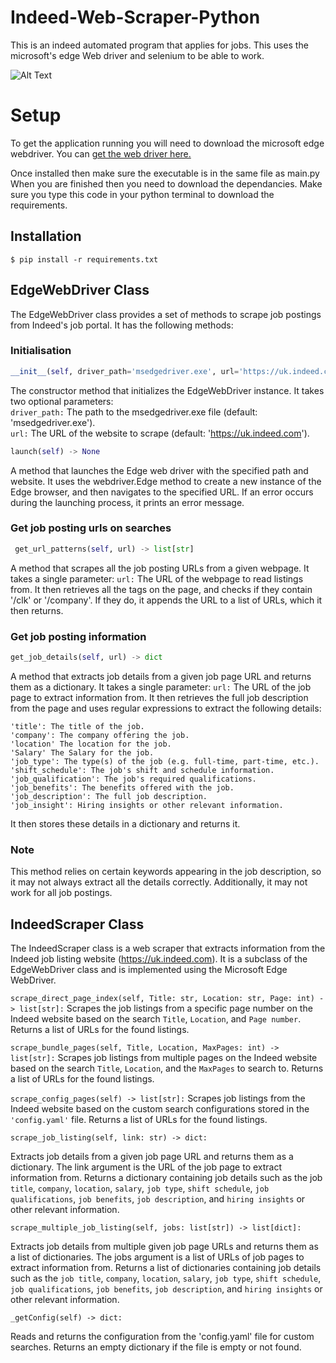 # Indeed-Web-Scraper-Python
This is an indeed automated program that applies for jobs.
This uses the microsoft's edge Web driver and selenium to be able to work.

![Alt Text](https://media4.giphy.com/media/v1.Y2lkPTc5MGI3NjExZjJmMzRhODUzZGNkMzBmYzcxNmZlNTY4YTdhY2M4MDIzMjllYjA4MSZjdD1n/quLdspjzl02UkpxpCS/giphy.gif)

# Setup
To get the application running you will need to download the microsoft edge webdriver.
You can [get the web driver here.](https://developer.microsoft.com/en-us/microsoft-edge/tools/webdriver/)

Once installed then make sure the executable is in the same file as main.py When you are finished then you need to download the dependancies.
Make sure you type this code in your python terminal to download the requirements.

## Installation
```
$ pip install -r requirements.txt
```

## EdgeWebDriver Class
The EdgeWebDriver class provides a set of methods to scrape job postings from Indeed's job portal. It has the following methods:

### Initialisation
```python
__init__(self, driver_path='msedgedriver.exe', url='https://uk.indeed.com')
``` 
The constructor method that initializes the EdgeWebDriver instance. It takes two optional parameters: <br>`driver_path:` The path to the msedgedriver.exe file (default: 'msedgedriver.exe').<br>`url:` The URL of the website to scrape (default: 'https://uk.indeed.com').
```python
launch(self) -> None
``` 

A method that launches the Edge web driver with the specified path and website. It uses the webdriver.Edge method to create a new instance of the Edge browser, and then navigates to the specified URL. If an error occurs during the launching process, it prints an error message.

### Get job posting urls on searches

```python 
 get_url_patterns(self, url) -> list[str]
``` 

A method that scrapes all the job posting URLs from a given webpage. It takes a single parameter: `url:` The URL of the webpage to read listings from.
It then retrieves all the <a> tags on the page, and checks if they contain '/clk' or '/company'. If they do, it appends the URL to a list of URLs, which it then returns.


### Get job posting information
```python
get_job_details(self, url) -> dict
``` 
    
A method that extracts job details from a given job page URL and returns them as a dictionary. It takes a single parameter:
``url:`` The URL of the job page to extract information from.
It then retrieves the full job description from the page and uses regular expressions to extract the following details:

```
'title': The title of the job.
'company': The company offering the job.
'location' The location for the job.
'Salary' The Salary for the job.
'job_type': The type(s) of the job (e.g. full-time, part-time, etc.).
'shift_schedule': The job's shift and schedule information.
'job_qualification': The job's required qualifications.
'job_benefits': The benefits offered with the job.
'job_description': The full job description.
'job_insight': Hiring insights or other relevant information.
 ```
    
It then stores these details in a dictionary and returns it.

### Note
This method relies on certain keywords appearing in the job description, so it may not always extract all the details correctly. Additionally, it may not work for all job postings.
 
 ## IndeedScraper Class
 
 The IndeedScraper class is a web scraper that extracts information from the Indeed job listing website (https://uk.indeed.com). It is a subclass of the EdgeWebDriver class and is implemented using the Microsoft Edge WebDriver.
 
```scrape_direct_page_index(self, Title: str, Location: str, Page: int) -> list[str]:```
Scrapes the job listings from a specific page number on the Indeed website based on the search `Title`, `Location`, and `Page number`. Returns a list of URLs for the found listings.
 
```scrape_bundle_pages(self, Title, Location, MaxPages: int) -> list[str]:```
 Scrapes job listings from multiple pages on the Indeed website based on the search `Title`, `Location`, and the `MaxPages` to search to. 
 Returns a list of URLs for the found listings.
 
 
```scrape_config_pages(self) -> list[str]:``` 
 Scrapes job listings from the Indeed website based on the custom search configurations stored in the `'config.yaml'` file. Returns a list of URLs for the found listings.

 ```
 scrape_job_listing(self, link: str) -> dict:
 ```

Extracts job details from a given job page URL and returns them as a dictionary. The link argument is the URL of the job page to extract information from. Returns a dictionary containing job details such as the job `title`, `company`, `location`, `salary`, `job type`, `shift schedule`, `job qualifications`, `job benefits`, `job description`, and `hiring insights` or other relevant information.
 
 ```
scrape_multiple_job_listing(self, jobs: list[str]) -> list[dict]:
```
Extracts job details from multiple given job page URLs and returns them as a list of dictionaries. The jobs argument is a list of URLs of job pages to extract information from. Returns a list of dictionaries containing job details such as the `job title`, `company`, `location`, `salary`, `job type`, `shift schedule`, `job qualifications`, `job benefits`, `job description`, and `hiring insights` or other relevant information.
 
 ```
_getConfig(self) -> dict:
``` 
Reads and returns the configuration from the 'config.yaml' file for custom searches. Returns an empty dictionary if the file is empty or not found.






 

